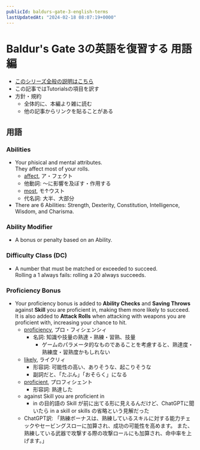 ```yaml
---
publicId: baldurs-gate-3-english-terms
lastUpdatedAt: "2024-02-18 08:07:19+0000"
---
```


# Baldur's Gate 3の英語を復習する 用語編

- [このシリーズ全般の説明はこちら](./baldurs-gate-3-english-index.html)
- この記事ではTutorialsの項目を訳す
- 方針・規約
  - 全体的に、本編より雑に読む
  - 他の記事からリンクを貼ることがある

## 用語

### Abilities

- Your phisical and mental attributes.  
  They affect most of your rolls.
  - [affect](https://ejje.weblio.jp/content/affect), ア・フェクト
  - 他動詞: 〜に影響を及ぼす・作用する
  - [most](https://ejje.weblio.jp/content/most), モ↑ウスト
  - 代名詞: 大半、大部分
- There are 6 Abilities: Strength, Dexterity, Constitution, Intelligence, Wisdom, and Charisma.

### Ability Modifier

- A bonus or penalty based on an Ability.

### Difficulty Class (DC)

- A number that must be matched or exceeded to succeed.  
  Rolling a 1 always fails: rolling a 20 always succeeds.

### Proficiency Bonus

- Your proficiency bonus is added to **Ability Checks** and **Saving Throws** against **Skill** you are proficient in, making them more likely to succeed.  
  It is also added to **Attack Rolls** when attacking with weapons you are proficient with, increasing your chance to hit.
  - [proficiency](https://ejje.weblio.jp/content/proficiency), プロ・フィシェンシィ
    - 名詞: 知識や技量の熟達・熟練・習熟、技量
      - ゲームのパラメータ的なものであることを考慮すると、熟達度・熟練度・習熟度かもしれない
  - [likely](https://ejje.weblio.jp/content/likely), ライクリィ
    - 形容詞: 可能性の高い、ありそうな、起こりそうな
    - 副詞だと、「たぶん」「おそらく」になる
  - [proficient](https://ejje.weblio.jp/content/proficient), プロフィシェント
    - 形容詞: 熟達した
  - against Skill you are proficient in
    - in の目的語の Skill が前に出てる形に見えるんだけど、ChatGPTに聞いたら in a skill or skills の省略という見解だった
  - ChatGPT訳: 「熟練ボーナスは、熟練しているスキルに対する能力チェックやセービングスローに加算され、成功の可能性を高めます。
    また、熟練している武器で攻撃する際の攻撃ロールにも加算され、命中率を上げます。」

